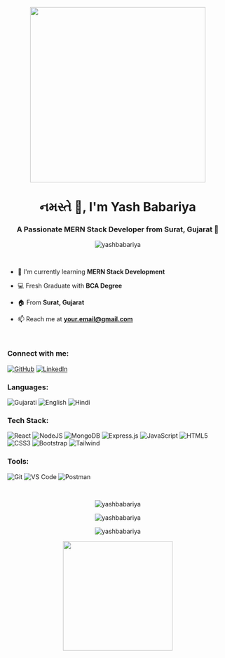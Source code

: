 <p align="center"><img align="center" height="400px" width="400px" src="https://dev-items.s3.ap-south-1.amazonaws.com/flame-remote-working.gif"/></p>

<h1 align="center">નમસ્તે 👋, I'm Yash Babariya</h1>
<h3 align="center">A Passionate MERN Stack Developer from Surat, Gujarat 🚀</h3>

<p align="center">
<img src="https://komarev.com/ghpvc/?username=yashbabariya&label=Profile%20views&color=e0245e&style=flat-square" alt="yashbabariya" />
</p>

<br/>

- 🌱 I'm currently learning **MERN Stack Development**

- 💻 Fresh Graduate with **BCA Degree**

- 🏠 From **Surat, Gujarat**

- 📫 Reach me at **your.email@gmail.com**

<br/>

<h3 align="left">Connect with me:</h3>
<p align="left">
<a href="https://github.com/YourGitHub" target="blank"><img alt="GitHub" src="https://img.shields.io/badge/github-181717?&style=for-the-badge&logo=github&logoColor=white"/></a>
<a href="https://linkedin.com/in/YourLinkedIn" target="blank"><img alt="LinkedIn" src="https://img.shields.io/badge/linkedin-0077B5?&style=for-the-badge&logo=linkedin&logoColor=white"/></a>
</p>

<h3 align="left">Languages:</h3>
<p align="left">
<img src="https://img.shields.io/badge/Gujarati-e02463?style=for-the-badge" alt="Gujarati"/>
<img src="https://img.shields.io/badge/English-e02463?style=for-the-badge" alt="English"/>
<img src="https://img.shields.io/badge/Hindi-e02463?style=for-the-badge" alt="Hindi"/>
</p>

<h3 align="left">Tech Stack:</h3>
<p align="left">
<img alt="React" src="https://img.shields.io/badge/react%20-%2320232a?&style=for-the-badge&logo=react&logoColor=%2361DAFB"/>
<img alt="NodeJS" src="https://img.shields.io/badge/node.js%20-%2343853D?&style=for-the-badge&logo=node.js&logoColor=white"/>
<img alt="MongoDB" src="https://img.shields.io/badge/MongoDB-%234ea94b?&style=for-the-badge&logo=mongodb&logoColor=white"/>
<img alt="Express.js" src="https://img.shields.io/badge/express.js-%23404d59?&style=for-the-badge"/>
<img alt="JavaScript" src="https://img.shields.io/badge/javascript%20-%23323330?&style=for-the-badge&logo=javascript&logoColor=%23F7DF1E"/>
<img alt="HTML5" src="https://img.shields.io/badge/html5%20-%23E34F26?&style=for-the-badge&logo=html5&logoColor=white"/>
<img alt="CSS3" src="https://img.shields.io/badge/css3%20-%231572B6?&style=for-the-badge&logo=css3&logoColor=white"/>
<img alt="Bootstrap" src="https://img.shields.io/badge/bootstrap%20-%23563D7C?&style=for-the-badge&logo=bootstrap&logoColor=white"/>
<img alt="Tailwind" src="https://img.shields.io/badge/tailwindcss%20-%2338B2AC?&style=for-the-badge&logo=tailwind-css&logoColor=white"/>
</p>

<h3 align="left">Tools:</h3>
<p align="left">
<img alt="Git" src="https://img.shields.io/badge/git%20-%23F05033?&style=for-the-badge&logo=git&logoColor=white"/>
<img alt="VS Code" src="https://img.shields.io/badge/VS%20Code-0078d7?style=for-the-badge&logo=visual-studio-code&logoColor=white"/>
<img alt="Postman" src="https://img.shields.io/badge/Postman-FF6C37?style=for-the-badge&logo=postman&logoColor=white"/>
</p>

<br/>

<p align="center">
<img align="center" src="https://github-readme-stats.vercel.app/api/top-langs?username=yashbabariya&layout=compact&langs_count=8&theme=synthwave&title_color=ff6696&text_color=ff4d85&hide_border=true" alt="yashbabariya" />
</p>

<p align="center">
<img align="center" src="https://github-readme-stats.vercel.app/api?username=yashbabariya&show_icons=true&theme=synthwave&title_color=ff6696&text_color=ff4d85&icon_color=ff6696&hide_border=true" alt="yashbabariya" />
</p>

<p align="center">
<img align="center" src="https://github-readme-streak-stats.herokuapp.com/?user=yashbabariya&theme=synthwave&hide_border=true&ring=de3163&fire=de3163" alt="yashbabariya" />
</p>

<p align="center"><img align="center" height="250px" width="250px" src="https://dev-items.s3.ap-south-1.amazonaws.com/cyborg-18+(1).gif"/></p>
